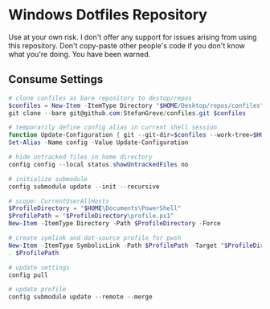# Windows Dotfiles Repository

Use at your own risk. I don't offer any support for issues arising from using this
repository. Don't copy-paste other people's code if you don't know what you're doing.
You have been warned.

## Consume Settings

```powershell
# clone confiles as bare repository to destop/repos
$confiles = New-Item -ItemType Directory "$HOME/Desktop/repos/confiles" -Force
git clone --bare git@github.com:StefanGreve/confiles.git $confiles

# temporarily define config alias in current shell session
function Update-Configuration { git --git-dir=$confiles --work-tree=$HOME $Args }
Set-Alias -Name config -Value Update-Configuration

# hide untracked files in home directory
config config --local status.showUntrackedFiles no

# initialize submodule
config submodule update --init --recursive

# scope: CurrentUserAllHosts
$ProfileDirectory = "$HOME\Documents\PowerShell"
$ProfilePath = "$ProfileDirectory\profile.ps1"
New-Item -ItemType Directory -Path $ProfileDirectory -Force

# create symlink and dot-source profile for pwsh
New-Item -ItemType SymbolicLink -Path $ProfilePath -Target "$ProfileDirectory\profile\profile.ps1"
. $ProfilePath

# update settings
config pull

# update profile
config submodule update --remote --merge
```

